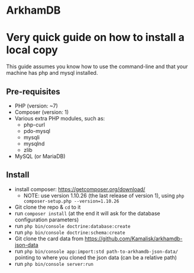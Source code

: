 ArkhamDB
=======

# Very quick guide on how to install a local copy

This guide assumes you know how to use the command-line and that your machine has php and mysql installed.

## Pre-requisites

- PHP (version: ~7)
- Composer (version: 1)
- Various extra PHP modules, such as:
  - php-curl
  - pdo-mysql
  - mysqli
  - mysqlnd
  - zlib
- MySQL (or MariaDB)


## Install

- install composer: https://getcomposer.org/download/
  - NOTE: use version 1.10.26 (the last release of version 1), using `php composer-setup.php --version=1.10.26`
- Git clone the repo & `cd` to it
- run `composer install` (at the end it will ask for the database configuration parameters)
- run `php bin/console doctrine:database:create`
- run `php bin/console doctrine:schema:create`
- Git clone the card data from https://github.com/Kamalisk/arkhamdb-json-data
- run `php bin/console app:import:std path-to-arkhamdb-json-data/` pointing to where you cloned the json data (can be a relative path)
- run `php bin/console server:run`
